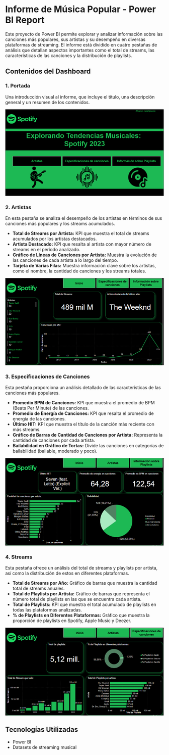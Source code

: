 # Informe de Música Popular - Power BI Report

Este proyecto de Power BI permite explorar y analizar información sobre las canciones más populares, sus artistas y su desempeño en diversas plataformas de streaming. El informe está dividido en cuatro pestañas de análisis que detallan aspectos importantes como el total de streams, las características de las canciones y la distribución de playlists.

## Contenidos del Dashboard

### 1. Portada
Una introducción visual al informe, que incluye el título, una descripción general y un resumen de los contenidos.

![Caratula](./Caratula.png)

### 2. Artistas
En esta pestaña se analiza el desempeño de los artistas en términos de sus canciones más populares y los streams acumulados.

- **Total de Streams por Artista:** KPI que muestra el total de streams acumulados por los artistas destacados.
- **Artista Destacado:** KPI que resalta al artista con mayor número de streams en el período analizado.
- **Gráfico de Líneas de Canciones por Artista:** Muestra la evolución de las canciones de cada artista a lo largo del tiempo.
- **Tarjeta de Varias Filas:** Muestra información clave sobre los artistas, como el nombre, la cantidad de canciones y los streams totales.

![Artistas](./Artistas.png)

### 3. Especificaciones de Canciones
Esta pestaña proporciona un análisis detallado de las características de las canciones más populares.

- **Promedio BPM de Canciones:** KPI que muestra el promedio de BPM (Beats Per Minute) de las canciones.
- **Promedio de Energía de Canciones:** KPI que resalta el promedio de energía de las canciones.
- **Último HIT:** KPI que muestra el título de la canción más reciente con más streams.
- **Gráfico de Barras de Cantidad de Canciones por Artista:** Representa la cantidad de canciones por cada artista.
- **Bailabilidad en Gráfico de Tortas:** Divide las canciones en categorías de bailabilidad (bailable, moderado y poco).

![Especificaciones de Canciones](./Especificaciones.png)

### 4. Streams
Esta pestaña ofrece un análisis del total de streams y playlists por artista, así como la distribución de estos en diferentes plataformas.

- **Total de Streams por Año:** Gráfico de barras que muestra la cantidad total de streams anuales.
- **Total de Playlists por Artista:** Gráfico de barras que representa el número total de playlists en las que se encuentra cada artista.
- **Total de Playlists:** KPI que muestra el total acumulado de playlists en todas las plataformas analizadas.
- **% de Playlists en Diferentes Plataformas:** Gráfico que muestra la proporción de playlists en Spotify, Apple Music y Deezer.

![Streams](./Streams.png)

## Tecnologías Utilizadas
- Power BI
- Datasets de streaming musical

